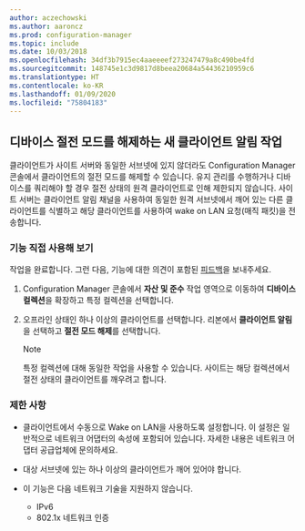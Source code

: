 ```yaml
---
author: aczechowski
ms.author: aaroncz
ms.prod: configuration-manager
ms.topic: include
ms.date: 10/03/2018
ms.openlocfilehash: 34df3b7915ec4aaeeeef273247479a8c490be4fd
ms.sourcegitcommit: 148745e1c3d9817d8beea20684a54436210959c6
ms.translationtype: HT
ms.contentlocale: ko-KR
ms.lasthandoff: 01/09/2020
ms.locfileid: "75804183"
---
```

## <a name="bkmk_wakeup"></a> 디바이스 절전 모드를 해제하는 새 클라이언트 알림 작업
<!--1317364-->

클라이언트가 사이트 서버와 동일한 서브넷에 있지 않더라도 Configuration Manager 콘솔에서 클라이언트의 절전 모드를 해제할 수 있습니다. 유지 관리를 수행하거나 디바이스를 쿼리해야 할 경우 절전 상태의 원격 클라이언트로 인해 제한되지 않습니다. 사이트 서버는 클라이언트 알림 채널을 사용하여 동일한 원격 서브넷에서 깨어 있는 다른 클라이언트를 식별하고 해당 클라이언트를 사용하여 wake on LAN 요청(매직 패킷)을 전송합니다.


### <a name="try-it-out"></a>기능 직접 사용해 보기

작업을 완료합니다. 그런 다음, 기능에 대한 의견이 포함된 [피드백](/sccm/core/understand/find-help#product-feedback)을 보내주세요.

1. Configuration Manager 콘솔에서 **자산 및 준수** 작업 영역으로 이동하여 **디바이스 컬렉션**을 확장하고 특정 컬렉션을 선택합니다.  

2. 오프라인 상태인 하나 이상의 클라이언트를 선택합니다. 리본에서 **클라이언트 알림**을 선택하고 **절전 모드 해제**를 선택합니다.  

    > [!Note]  
    > 특정 컬렉션에 대해 동일한 작업을 사용할 수 있습니다. 사이트는 해당 컬렉션에서 절전 상태의 클라이언트를 깨우려고 합니다.  


### <a name="limitations"></a>제한 사항

- 클라이언트에서 수동으로 Wake on LAN을 사용하도록 설정합니다. 이 설정은 일반적으로 네트워크 어댑터의 속성에 포함되어 있습니다. 자세한 내용은 네트워크 어댑터 공급업체에 문의하세요.  

- 대상 서브넷에 있는 하나 이상의 클라이언트가 깨어 있어야 합니다. 

- 이 기능은 다음 네트워크 기술을 지원하지 않습니다.  
    - IPv6
    - 802.1x 네트워크 인증 


